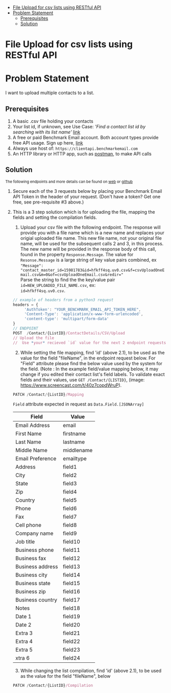 - [File Upload for csv lists using RESTful API](#file-upload-for-csv-lists-using-restful-api)
- [Problem Statement](#problem-statement)
  - [Prerequisites](#prerequisites)
  - [Solution](#solution)

# File Upload for csv lists using RESTful API

# Problem Statement

 I want to upload multiple contacts to a list.

## Prerequisites

1. A basic .csv file holding your contacts
2. Your list id, if unknown, see Use Case: _'Find a contact list id by searching with its list name'_ [link](https://benchmarkemail.github.io/RESTful-API-v3/)
3. A free or paid Benchmark Email account. Both account types provide free API usage. Sign up here, [link](https://ui.benchmarkemail.com/Integrate#AP)
4. Always use host of: `https://clientapi.benchmarkemail.com`
5. An HTTP library or HTTP app, such as [postman](https://www.getpostman.com/), to make API calls

## Solution

<sub>The following endpoints and more details can be found on [web](https://developer.benchmarkemail.com/) or [github](https://github.com/BenchmarkEmail/RESTful-API-v3/tree/master/Postman%20Collections)</sub>

1. Secure each of the 3 requests below by placing your Benchmark Email API Token in the header of your request. (Don't have a token?  Get one free, see pre-requisite #3 above.)

2. This is a 3 step solution which is for uploading the file, mapping the fields and setting the compilation fields.
   1. Upload your csv file with the following endpoint. The response will provide you with a file name which is a new name and replaces your origial uploaded file name. This new file name, not your original file name, will be used for the subsequent calls 2 and 3, in this process. The new name will be provided in the response body of this call, found in the property `Response.Message`. The value for `Resonse.Message` is a large string of key value pairs combined, ex <br>`"Message": "contact_master_id=15981783&id=hfkff4sq.uv0.csv&f=csvUploadOneEmail.csv&m=0&of=csvUploadOneEmail.csv&redir="` <br>Parse the string to find the the key/value pair `id=NEW_UPLOADED_FILE_NAME.csv`, ex:<br>`id=hfkff4sq.uv0.csv`. <br>

   ```javascript
   // example of headers from a python3 request
   headers = {
        'AuthToken': "YOUR_BENCHMARK_EMAIL_API_TOKEN_HERE",
        'Content-Type': 'application/x-www-form-urlencoded',
        'content-type': 'multipart/form-data'
   }
   // ENDPOINT
   POST  /Contact/{ListID}/ContactDetails/CSV/Upload
   // Upload the file
   //  Use *your* recieved `id` value for the next 2 endpoint requests as the value for their parameter `fileName`. 
   ```

   2. While setting the file mapping, find 'id' (above 2.1), to be used as the value for the field "fileName", in the endpoint request below. For "Field" attribute please find the below value used by the system for the field. (Note : In the example field/value mapping below, it may change if you edited their contact list's field labels. To validate exact fields and their values, use `GET /Contact/{LISTID}`, (image:  https://www.screencast.com/t/40z7copdWruP).

   ```javascript
   PATCH /Contact/{ListID}/Mapping
   ```

    `Field` attribute expected in request as `Data.Field.[JSONArray]`

    | Field            | Value      |
    | ---------------- | ---------- |
    | Email Address    | email      |
    | First Name       | firstname  |
    | Last Name        | lastname   |
    | Middle Name      | middlename |
    | Email Preference | emailtype  |
    | Address          | field1     |
    | City             | field2     |
    | State            | field3     |
    | Zip              | field4     |
    | Country          | field5     |
    | Phone            | field6     |
    | Fax              | field7     |
    | Cell phone       | field8     |
    | Company name     | field9     |
    | Job title        | field10    |
    | Business phone   | field11    |
    | Business fax     | field12    |
    | Business address | field13    |
    | Business city    | field14    |
    | Business state   | field15    |
    | Business zip     | field16    |
    | Business country | field17    |
    | Notes            | field18    |
    | Date 1           | field19    |
    | Date 2           | field20    |
    | Extra 3          | field21    |
    | Extra 4          | field22    |
    | Extra 5          | field23    |
    | xtra 6           | field24    |

   3. While changing the list compilation, find 'id' (above 2.1), to be used as the value for the field "fileName", below

    ```javascript
    PATCH /Contact/{ListID}/Compilation
    ```
